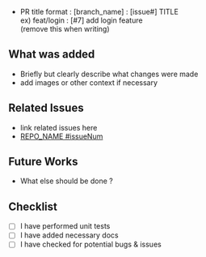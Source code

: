 - PR title format : [branch_name] : [issue#] TITLE <br/>
  ex) feat/login : [#7] add login feature <br/>
(remove this when writing) <br/>

## What was added
- Briefly but clearly describe what changes were made
- add images or other context if necessary

## Related Issues
- link related issues here
- [REPO_NAME #issueNum](issue_address)

## Future Works
- What else should be done ?

## Checklist
- [ ] I have performed unit tests
- [ ] I have added necessary docs
- [ ] I have checked for potential bugs & issues